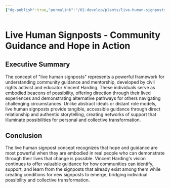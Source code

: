 ```yaml
---
{"dg-publish":true,"permalink":"/02-develop/plants/live-human-signposts-community-guidance-and-hope-in-action/","title":"Live Human Signposts - Community Guidance and Hope in Action","tags":["community-leadership","mentorship","civil-rights","hope","guidance","educational-leadership","social-change","community-support"],"created":"2025-07-02"}
---
```



# Live Human Signposts - Community Guidance and Hope in Action

## Executive Summary

The concept of "live human signposts" represents a powerful framework for understanding community guidance and mentorship, developed by civil rights activist and educator Vincent Harding. These individuals serve as embodied beacons of possibility, offering direction through their lived experiences and demonstrating alternative pathways for others navigating challenging circumstances. Unlike abstract ideals or distant role models, live human signposts provide tangible, accessible guidance through direct relationship and authentic storytelling, creating networks of support that illuminate possibilities for personal and collective transformation.

## Conclusion

The live human signpost concept recognizes that hope and guidance are most powerful when they are embodied in real people who can demonstrate through their lives that change is possible. Vincent Harding's vision continues to offer valuable guidance for how communities can identify, support, and learn from the signposts that already exist among them while creating conditions for new signposts to emerge, bridging individual possibility and collective transformation.
